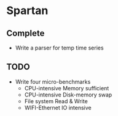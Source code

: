 # Spartan

## Complete
- Write a parser for temp time series

## TODO
- Write four micro-benchmarks
  - CPU-intensive Memory sufficient
  - CPU-intensive Disk-memory swap
  - File system Read & Write
  - WIFI-Ethernet IO intensive
